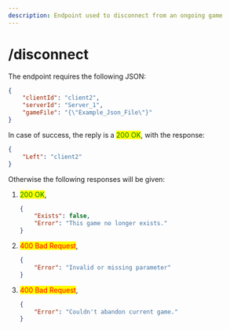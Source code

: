 ```yaml
---
description: Endpoint used to disconnect from an ongoing game
---
```


# /disconnect

The endpoint requires the following JSON:

```json
{
    "clientId": "client2",
    "serverId": "Server_1",
    "gameFile": "{\"Example_Json_File\"}"
}
```

In case of success, the reply is a <mark style="color:green;">200 OK</mark>, with the response:

```json
{
    "Left": "client2"
}
```

Otherwise the following responses will be given:

1.  <mark style="color:green;">200 OK</mark>,

    ```json
    {
        "Exists": false,
        "Error": "This game no longer exists."
    }
    ```
2.  &#x20;<mark style="color:red;">400 Bad Request</mark>,

    ```json
    {
        "Error": "Invalid or missing parameter"
    }
    ```
3.  <mark style="color:red;">400 Bad Request</mark>, &#x20;

    ```json
    {
        "Error": "Couldn't abandon current game."
    }
    ```
